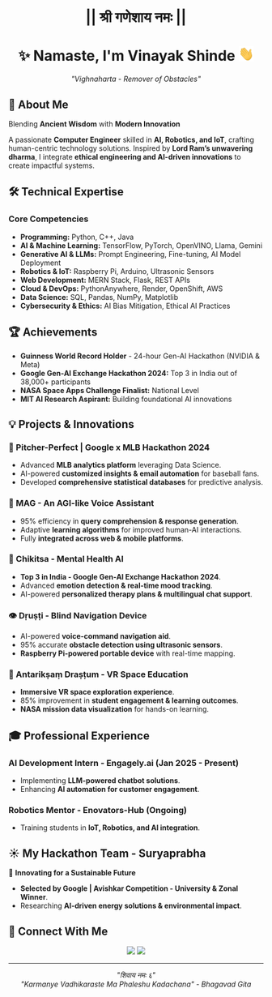 <div align="center">
  <h1>|| श्री गणेशाय नमः ||</h1>
  <h1>
    ✨ Namaste, I'm <strong>Vinayak Shinde</strong>
    <img src="https://raw.githubusercontent.com/ABSphreak/ABSphreak/master/gifs/Hi.gif" width="30px">
  </h1>
  <p><em>"Vighnaharta - Remover of Obstacles"</em></p>
</div>

## 🚀 About Me
Blending **Ancient Wisdom** with **Modern Innovation**

A passionate **Computer Engineer** skilled in **AI, Robotics, and IoT**, crafting human-centric technology solutions. Inspired by **Lord Ram’s unwavering dharma**, I integrate **ethical engineering and AI-driven innovations** to create impactful systems.

## 🛠️ Technical Expertise
### **Core Competencies**
- **Programming:** Python, C++, Java
- **AI & Machine Learning:** TensorFlow, PyTorch, OpenVINO, Llama, Gemini
- **Generative AI & LLMs:** Prompt Engineering, Fine-tuning, AI Model Deployment
- **Robotics & IoT:** Raspberry Pi, Arduino, Ultrasonic Sensors
- **Web Development:** MERN Stack, Flask, REST APIs
- **Cloud & DevOps:** PythonAnywhere, Render, OpenShift, AWS
- **Data Science:** SQL, Pandas, NumPy, Matplotlib
- **Cybersecurity & Ethics:** AI Bias Mitigation, Ethical AI Practices

## 🏆 Achievements
- **Guinness World Record Holder** - 24-hour Gen-AI Hackathon (NVIDIA & Meta)
- **Google Gen-AI Exchange Hackathon 2024:** Top 3 in India out of 38,000+ participants
- **NASA Space Apps Challenge Finalist:** National Level
- **MIT AI Research Aspirant:** Building foundational AI innovations

## 💡 Projects & Innovations
### **🎯 Pitcher-Perfect | Google x MLB Hackathon 2024**
- Advanced **MLB analytics platform** leveraging Data Science.
- AI-powered **customized insights & email automation** for baseball fans.
- Developed **comprehensive statistical databases** for predictive analysis.

### **🧠 MAG - An AGI-like Voice Assistant**
- 95% efficiency in **query comprehension & response generation**.
- Adaptive **learning algorithms** for improved human-AI interactions.
- Fully **integrated across web & mobile platforms**.

### **💫 Chikitsa - Mental Health AI**
- **Top 3 in India - Google Gen-AI Exchange Hackathon 2024**.
- Advanced **emotion detection & real-time mood tracking**.
- AI-powered **personalized therapy plans & multilingual chat support**.

### **👁️ Dṛuṣṭi - Blind Navigation Device**
- AI-powered **voice-command navigation aid**.
- 95% accurate **obstacle detection using ultrasonic sensors**.
- **Raspberry Pi-powered portable device** with real-time mapping.

### **🌌 Antarikṣaṃ Draṣṭum - VR Space Education**
- **Immersive VR space exploration experience**.
- 85% improvement in **student engagement & learning outcomes**.
- **NASA mission data visualization** for hands-on learning.

## 🎓 Professional Experience
### **AI Development Intern - Engagely.ai** (Jan 2025 - Present)
- Implementing **LLM-powered chatbot solutions**.
- Enhancing **AI automation for customer engagement**.

### **Robotics Mentor - Enovators-Hub** (Ongoing)
- Training students in **IoT, Robotics, and AI integration**.

## ☀️ My Hackathon Team - Suryaprabha
🚀 **Innovating for a Sustainable Future**
- **Selected by Google | Avishkar Competition - University & Zonal Winner**.
- Researching **AI-driven energy solutions & environmental impact**.

## 📌 Connect With Me
<div align="center">
  <a href="https://www.linkedin.com/in/vinayak-shinde-1aa968223/"><img src="https://img.shields.io/badge/-LinkedIn-blue?style=flat-square&logo=Linkedin&logoColor=white"/></a>
  <a href="mailto:shindevinayak233@gmail.com"><img src="https://img.shields.io/badge/-Email-red?style=flat-square&logo=Gmail&logoColor=white"/></a>
</div>

---
<div align="center">
   <em>"शिवाय नमः ६"</em>
   <br>
  <em>"Karmanye Vadhikaraste Ma Phaleshu Kadachana" - Bhagavad Gita</em>
</div>
